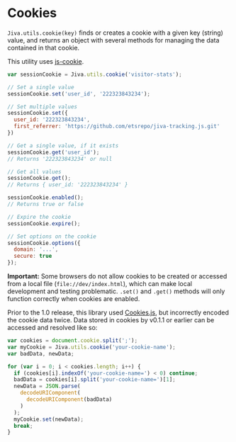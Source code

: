 # Cookies

`Jiva.utils.cookie(key)` finds or creates a cookie with a given key (string) value, and returns an object with several methods for managing the data contained in that cookie.

This utility uses [js-cookie](https://github.com/js-cookie/js-cookie).

```javascript
var sessionCookie = Jiva.utils.cookie('visitor-stats');

// Set a single value
sessionCookie.set('user_id', '222323843234');

// Set multiple values
sessionCookie.set({
  user_id: '222323843234',
  first_referrer: 'https://github.com/etsrepo/jiva-tracking.js.git'
})

// Get a single value, if it exists
sessionCookie.get('user_id');
// Returns '222323843234' or null

// Get all values
sessionCookie.get();
// Returns { user_id: '222323843234' }

sessionCookie.enabled();
// Returns true or false

// Expire the cookie
sessionCookie.expire();

// Set options on the cookie
sessionCookie.options({
  domain: '...',
  secure: true
});
```

**Important:** Some browsers do not allow cookies to be created or accessed from a local file (`file://dev/index.html`), which can make local development and testing problematic. `.set()` and `.get()` methods will only function correctly when cookies are enabled.

<a name="cookie-migration"></a>
Prior to the 1.0 release, this library used [Cookies.js](https://github.com/ScottHamper/Cookies), but incorrectly encoded the cookie data twice. Data stored in cookies by v0.1.1 or earlier can be accessed and resolved like so:

```javascript
var cookies = document.cookie.split(';');
var myCookie = Jiva.utils.cookie('your-cookie-name');
var badData, newData;

for (var i = 0; i < cookies.length; i++) {
  if (cookies[i].indexOf('your-cookie-name=') < 0) continue;
  badData = cookies[i].split('your-cookie-name=')[1];
  newData = JSON.parse(
    decodeURIComponent(
      decodeURIComponent(badData)
    )
  );
  myCookie.set(newData);
  break;
}
```
